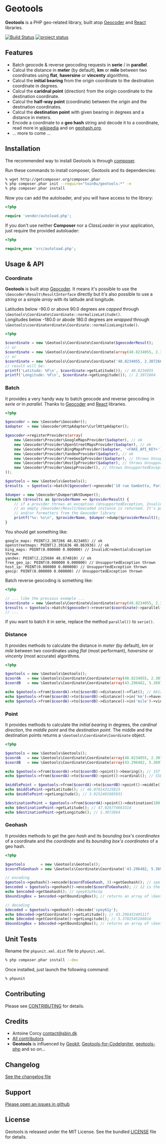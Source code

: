 Geotools
========

**Geotools** is a PHP geo-related library, built atop [Geocoder](https://github.com/willdurand/Geocoder) and
[React](https://github.com/reactphp/react) libraries.

[![Build Status](https://secure.travis-ci.org/toin0u/Geotools.png)](http://travis-ci.org/toin0u/Geotools)
[![project status](http://stillmaintained.com/toin0u/Geotools.png)](http://stillmaintained.com/toin0u/Geotools)


Features
--------

* Batch geocode & reverse geocoding requests in **serie** / in **parallel**.
* Calcul the distance in **meter** (by default), **km**  or **mile** between two coordinates using **flat**,
**haversine** or **vincenty** algorithms.
* Calcul the **initial bearing** from the origin coordinate to the destination coordinate in degrees.
* Calcul the **caridnal point** (direction) from the origin coordinate to the destination coordinate.
* Calcul the **half-way point** (coordinate) between the origin and the destination coordinates.
* Calcul the **destination point** with given bearing in degrees and a distance in meters.
* Encode a coordinate to a **geo hash** string and decode it to a coordinate, read more in
[wikipedia](http://en.wikipedia.org/wiki/Geohash) and on [geohash.org](http://geohash.org/).
* ... more to come ...


Installation
------------

The recommended way to install Geotools is through [composer](http://getcomposer.org).

Run these commands to install composer, Geotools and its dependencies:

``` bash
% wget http://getcomposer.org/composer.phar
% php composer.phar init --require="toin0u/geotools:*" -n
% php composer.phar install
```

Now you can add the autoloader, and you will have access to the library:

``` php
<?php

require 'vendor/autoload.php';
```

If you don't use neither **Composer** nor a _ClassLoader_ in your application, just require the provided autoloader:

``` php
<?php

require_once 'src/autoload.php';
```


Usage & API
-----------

### Coordinate ###

**Geotools** is built atop [Geocoder](https://github.com/willdurand/Geocoder). It means it's possible to use the
`\Geocoder\Result\ResultInterface` directly but it's also possible to use a *string* or a simple *array* with its
latitude and longitude.

Latitudes below -90.0 or above 90.0 degrees are *capped* through `\Geotools\Coordinate\Coordinate::normalizeLatitude()`.  
Longitudes below -180.0 or abode 180.0 degrees are *wrapped* through `\Geotools\coordinaterdinate\Coordinate::normalizeLongitude()`.

``` php
<?php

$coordinate = new \Geotools\Coordinate\Coordinate($geocoderResult);
// or
$coordinate = new \Geotools\Coordinate\Coordinate(array(48.8234055, 2.3072664));
// or
$coordinate = new \Geotools\Coordinate\Coordinate('48.8234055, 2.3072664');
// result will be:
printf('Latitude: %F\n', $coordinate->getLatitude()); // 48.8234055
printf('Longitude: %F\n', $coordinate->getLongitude()); // 2.3072664
```

### Batch ###

It provides a very handy way to batch geocode and reverse geocoding in *serie* or in *parallel*.
Thanks to [Geocoder](https://github.com/willdurand/Geocoder) and [React](https://github.com/reactphp/react) libraries.

```php
<?php

$geocoder = new \Geocoder\Geocoder();
$adapter  = new \Geocoder\HttpAdapter\CurlHttpAdapter();

$geocoder->registerProviders(array(
    new \Geocoder\Provider\GoogleMapsProvider($adapter), // ok
    new \Geocoder\Provider\OpenStreetMapsProvider($adapter), // ok
    new \Geocoder\Provider\BingMapsProvider($adapter, '<FAKE_API_KEY>'), // throws InvalidCredentialsException
    new \Geocoder\Provider\YandexProvider($adapter), // ok
    new \Geocoder\Provider\FreeGeoIpProvider($adapter), // throws UnsupportedException
    new \Geocoder\Provider\HostIpProvider($adapter), // throws UnsupportedException
    new \Geocoder\Provider\GeoipProvider(), // throws UnsupportedException
));

$geotools = new \Geotools\Geotools();
$results  = $geotools->batch($geocoder)->geocode('10 rue Gambetta, Paris, France')->parallel();

$dumper = new \Geocoder\Dumper\WktDumper();
foreach ($results as $providerName => $providerResult) {
    // if a provider throws an exception (UnsupportedException, InvalidCredentialsException ...)
    // an empty /Geocoder/Result/Geocoded instance is returned. It's possible to use dumpers
    // and/or formatters from the Geocoder library
    printf("%s: %s\n", $providerName, $dumper->dump($providerResult));
}
```

You should get something like:

```
google_maps: POINT(2.307266 48.823405) // ok
openstreetmaps: POINT(2.391636 48.863936) // ok
bing_maps: POINT(0.000000 0.000000) // InvalidCredentialsException thrown
yandex: POINT(2.225684 48.874010) // ok
free_geo_ip: POINT(0.000000 0.000000) // UnsupportedException thrown
host_ip: POINT(0.000000 0.000000) // UnsupportedException thrown
geoip: POINT(0.000000 0.000000) // UnsupportedException thrown
```

Batch reverse geocoding is something like:

``` php
<?php

// ... like the previous exemple ...
$coordinate = new \Geotools\Coordinate\Coordinate(array(48.8234055, 2.3072664));
$results = $geotools->batch($geocoder)->reverse($coordinate)->parallel();
// ...
```

If you want to batch it in serie, replace the method `parallel()` to `serie()`.

### Distance ###

It provides methods to calculate the distance in *meter* (by default), *km* or *mile* between two coordinates
using *flat* (most performant), *haversine* or *vincenty* (most accurate) algorithms.

``` php
<?php

$geotools = new \Geotools\Geotools();
$coordA   = new \Geotools\Coordinate\Coordinate(array(48.8234055, 2.3072664));
$coordB   = new \Geotools\Coordinate\Coordinate(array(43.296482, 5.36978));

echo $geotools->from($coordA)->to($coordB)->distance()->flat(); // 661220.36979254 (meters)
echo $geotools->from($coordA)->to($coordB)->distance()->in('km')->haversine(); // 659.16650524477
echo $geotools->from($coordA)->to($coordB)->distance()->in('mile')->vincenty(); // 410.41281759044
```

### Point ###

It provides methods to calculate the *initial bearing* in degrees, the *cardinal direction*, the *middle point*
and the *destination point*. The middle and the destination points returns a `\Geotools\Coordinate\Coordinate` object.

``` php
<?php

$geotools = new \Geotools\Geotools();
$coordA   = new \Geotools\Coordinate\Coordinate(array(48.8234055, 2.3072664));
$coordB   = new \Geotools\Coordinate\Coordinate(array(43.296482, 5.36978));

echo $geotools->from($coordA)->to($coordB)->point()->bearing(); // 157 (degrees)
echo $geotools->from($coordA)->to($coordB)->point()->cardinal(); // SSE (SouthSouthEast)

$middlePoint = $geotools->from($coordA)->to($coordB)->point()->middle(); // \Geotools\Coordinate\Coordinate
echo $middlePoint->getLatitude(); // 46.070143125815
echo $middlePoint->getLongitude(); // 3.9152401085931

$destinationPoint = $geotools->from($coordA)->point()->destination(180, 200000); // \Geotools\Coordinate\Coordinate
echo $destinationPoint->getLatitude(); // 47.026774663314
echo $destinationPoint->getLongitude(); // 2.3072664
```


### Geohash ###

It provides methods to get the *geo hash* and its *bounding box's coordinates* of a coordinate and the
*coordinate* and its *bounding box's coordinates* of a geo hash.

``` php
<?php

$geotools       = new \Geotools\Geotools();
$coordToGeohash = new \Geotools\Coordinate\Coordinate('43.296482, 5.36978');

// encoding
$geotools->geohash()->encode($coordToGeohash, 3)->getGeohash(); // spe
$encoded = $geotools->geohash()->encode($coordToGeohash); // 12 is the default length
echo $encoded->getGeohash(); // spey61yhkcnp
$boundingBox = $encoded->getBoundingBox(); // returns an array of \Geotools\Coordinate\CordinateInterface

// decoding
$decoded = $geotools->geohash()->decode('spey61y');
echo $decoded->getCoordinate()->getLatitude(); // 43.296432495117
echo $decoded->getCoordinate()->getLongitude(); // 5.3702545166016
$boundingBox = $decoded->getBoundingBox(); // returns an array of \Geotools\Coordinate\CordinateInterface
```


Unit Tests
----------

Rename the `phpunit.xml.dist` file to `phpunit.xml`.

``` bash
% php composer.phar install --dev
```

Once installed, just launch the following command:

``` bash
% phpunit
```


Contributing
------------

Please see [CONTRIBUTING](CONTRIBUTING.md) for details.


Credits
-------

* Antoine Corcy <contact@sbin.dk>
* [All contributors](https://github.com/toin0u/Geotools/contributors)
* **Geotools** is influenced by [Geokit](https://github.com/jsor/Geokit),
[Geotools-for-CodeIgniter](https://github.com/weejames/Geotools-for-CodeIgniter),
[geotools-php](https://github.com/jillesvangurp/geotools-php) and so on...


Changelog
---------

[See the changelog file](CHANGELOG.md)


Support
-------

[Please open an issues in github](https://github.com/toin0u/Geotools/issues)


License
-------

Geotools is released under the MIT License. See the bundled [LICENSE](LICENSE) file for details.
